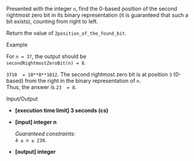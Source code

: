 
Presented with the integer  `n`, find the 0-based position of the second rightmost zero bit in its binary representation (it is guaranteed that such a bit exists), counting from right to left.

Return the value of  `2position_of_the_found_bit`.

Example

For  `n = 37`, the output should be  
`secondRightmostZeroBit(n) = 8`.

`3710  = 10**0**1012`. The second rightmost zero bit is at position  `3`  (0-based) from the right in the binary representation of  `n`.  
Thus, the answer is  `23  = 8`.

Input/Output

-   **[execution time limit] 3 seconds (cs)**
    
-   **[input] integer n**
    
    _Guaranteed constraints:_  
    `4 ≤ n ≤ 230`.
    
-   **[output] integer**
